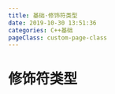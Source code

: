```yaml
---
title: 基础·修饰符类型
date: 2019-10-30 13:51:36
categories: C++基础
pageClass: custom-page-class
---
```

# 修饰符类型